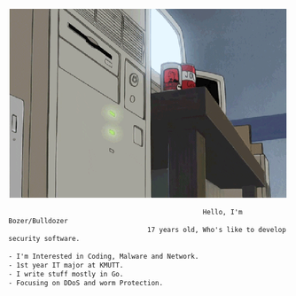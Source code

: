 <p align="center">
    <img src="qweqweqweqwe.gif" alt="----">
</p>

                                                     Hello, I'm Bozer/Bulldozer
                                       17 years old, Who's like to develop security software.

    - I'm Interested in Coding, Malware and Network.                      - 1st year IT major at KMUTT.
    - I write stuff mostly in Go.                                         - Focusing on DDoS and worm Protection.
